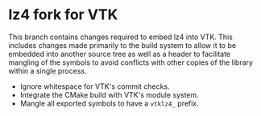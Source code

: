 # lz4 fork for VTK

This branch contains changes required to embed lz4 into VTK. This
includes changes made primarily to the build system to allow it to be embedded
into another source tree as well as a header to facilitate mangling of the
symbols to avoid conflicts with other copies of the library within a single
process.

  * Ignore whitespace for VTK's commit checks.
  * Integrate the CMake build with VTK's module system.
  * Mangle all exported symbols to have a `vtklz4_` prefix.
